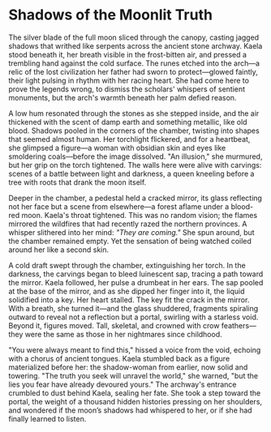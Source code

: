 # Shadows of the Moonlit Truth

The silver blade of the full moon sliced through the canopy, casting jagged shadows that writhed like serpents across the ancient stone archway. Kaela stood beneath it, her breath visible in the frost-bitten air, and pressed a trembling hand against the cold surface. The runes etched into the arch—a relic of the lost civilization her father had sworn to protect—glowed faintly, their light pulsing in rhythm with her racing heart. She had come here to prove the legends wrong, to dismiss the scholars' whispers of sentient monuments, but the arch's warmth beneath her palm defied reason.

A low hum resonated through the stones as she stepped inside, and the air thickened with the scent of damp earth and something metallic, like old blood. Shadows pooled in the corners of the chamber, twisting into shapes that seemed almost human. Her torchlight flickered, and for a heartbeat, she glimpsed a figure—a woman with obsidian skin and eyes like smoldering coals—before the image dissolved. "An illusion," she murmured, but her grip on the torch tightened. The walls here were alive with carvings: scenes of a battle between light and darkness, a queen kneeling before a tree with roots that drank the moon itself.

Deeper in the chamber, a pedestal held a cracked mirror, its glass reflecting not her face but a scene from elsewhere—a forest aflame under a blood-red moon. Kaela's throat tightened. This was no random vision; the flames mirrored the wildfires that had recently razed the northern provinces. A whisper slithered into her mind: _"They are coming."_ She spun around, but the chamber remained empty. Yet the sensation of being watched coiled around her like a second skin.

A cold draft swept through the chamber, extinguishing her torch. In the darkness, the carvings began to bleed luinescent sap, tracing a path toward the mirror. Kaela followed, her pulse a drumbeat in her ears. The sap pooled at the base of the mirror, and as she dipped her finger into it, the liquid solidified into a key. Her heart stalled. The key fit the crack in the mirror. With a breath, she turned it—and the glass shuddered, fragments spiraling outward to reveal not a reflection but a portal, swirling with a starless void. Beyond it, figures moved. Tall, skeletal, and crowned with crow feathers—they were the same as those in her nightmares since childhood.

"You were always meant to find this," hissed a voice from the void, echoing with a chorus of ancient tongues. Kaela stumbled back as a figure materialized before her: the shadow-woman from earlier, now solid and towering. "The truth you seek will unravel the world," she warned, "but the lies you fear have already devoured yours." The archway's entrance crumbled to dust behind Kaela, sealing her fate. She took a step toward the portal, the weight of a thousand hidden histories pressing on her shoulders, and wondered if the moon’s shadows had whispered to her, or if she had finally learned to listen.